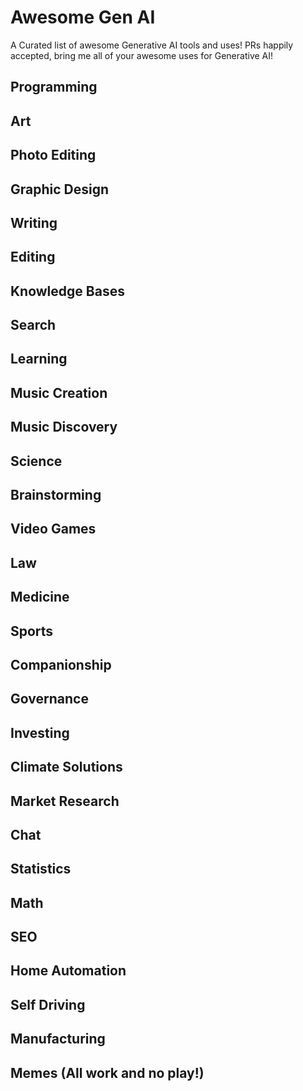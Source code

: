 # Awesome Gen AI

A Curated list of awesome Generative AI tools and uses!
PRs happily accepted, bring me all of your awesome uses for Generative AI!

## Programming

## Art

## Photo Editing

## Graphic Design

## Writing

## Editing

## Knowledge Bases

## Search

## Learning

## Music Creation

## Music Discovery

## Science

## Brainstorming

## Video Games

## Law

## Medicine

## Sports

## Companionship

## Governance

## Investing

## Climate Solutions

## Market Research

## Chat

## Statistics

## Math

## SEO

## Home Automation

## Self Driving

## Manufacturing

## Memes (All work and no play!)


